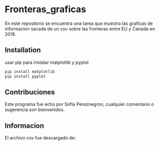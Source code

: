 # Fronteras_graficas

En este repositorio se encuentra una tarea que muestra las graficas de informacion sacada de un csv sobre las fronteras entre EU y Canada en 2019.

## Installation

usar pip para instalar matplotlib y pyplot

```bash
pip install matplotlib
pip install pyplot
```

## Contribuciones
Este programa fue echo por Sofia Pereznegron, cualquier comentario o sugerencia son bienvenidos.

## Informacion
El archivo csv fue descargado de: 
